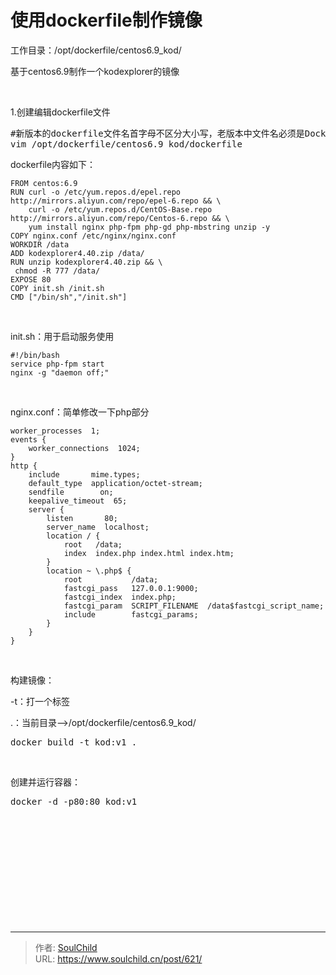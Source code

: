 # 使用dockerfile制作镜像

<!--more-->
工作目录：/opt/dockerfile/centos6.9_kod/

基于centos6.9制作一个kodexplorer的镜像

&nbsp;

1.创建编辑dockerfile文件
<pre>#新版本的dockerfile文件名首字母不区分大小写，老版本中文件名必须是Dockerfile
vim /opt/dockerfile/centos6.9_kod/dockerfile</pre>
dockerfile内容如下：
<pre class="line-numbers" data-start="1"><code class="language-bash">FROM centos:6.9
RUN curl -o /etc/yum.repos.d/epel.repo http://mirrors.aliyun.com/repo/epel-6.repo &amp;&amp; \
    curl -o /etc/yum.repos.d/CentOS-Base.repo http://mirrors.aliyun.com/repo/Centos-6.repo &amp;&amp; \
    yum install nginx php-fpm php-gd php-mbstring unzip -y
COPY nginx.conf /etc/nginx/nginx.conf
WORKDIR /data
ADD kodexplorer4.40.zip /data/
RUN unzip kodexplorer4.40.zip &amp;&amp; \
 chmod -R 777 /data/
EXPOSE 80
COPY init.sh /init.sh
CMD ["/bin/sh","/init.sh"]</code></pre>
&nbsp;

init.sh：用于启动服务使用
<pre class="line-numbers" data-start="1"><code class="language-bash">#!/bin/bash
service php-fpm start
nginx -g "daemon off;"</code></pre>
&nbsp;

nginx.conf：简单修改一下php部分
<pre class="pure-highlightjs"><code class="nginx">worker_processes  1;
events {
    worker_connections  1024;
}
http {
    include       mime.types;
    default_type  application/octet-stream;
    sendfile        on;
    keepalive_timeout  65;
    server {
        listen       80;
        server_name  localhost;
        location / {
            root   /data;
            index  index.php index.html index.htm;
        }
        location ~ \.php$ {
            root           /data;
            fastcgi_pass   127.0.0.1:9000;
            fastcgi_index  index.php;
            fastcgi_param  SCRIPT_FILENAME  /data$fastcgi_script_name;
            include        fastcgi_params;
        }
    }
}</code></pre>
&nbsp;

构建镜像：

-t：打一个标签

.：当前目录--&gt;/opt/dockerfile/centos6.9_kod/
<pre>docker build -t kod:v1 .</pre>
&nbsp;

创建并运行容器：
<pre>docker -d -p80:80 kod:v1</pre>
&nbsp;

&nbsp;

&nbsp;

&nbsp;

&nbsp;

&nbsp;


---

> 作者: [SoulChild](https://www.soulchild.cn)  
> URL: https://www.soulchild.cn/post/621/  

